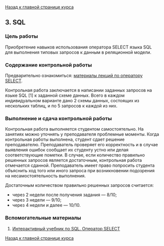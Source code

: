 [Назад к главной странице курса](https://github.com/db-course/syllabus)

## 3. SQL

### Цель работы

Приобретение навыков использования оператора SELECT языка SQL для выполнения типовых запросов к данным в реляционной модели.

### Содержание контрольной работы

Предварительно ознакомиться: [материалы лекций по оператору SELECT](https://guap.aksenov.in/db/lectures/doku.php?id=lectures:lecture4).

Контрольная работа заключается в написании заданных запросов на языке SQL [1] к заданной схеме данных. Всего в каждом индивидуальном варианте дано 2 схемы данных, состоящих из нескольких таблиц, и по 5 запросов к каждой из них.

### Выполнение и сдача контрольной работы

Контрольная работа выполняется студентом самостоятельно. На занятиях можно уточнять у преподавателя проблемные моменты. Когда контрольная работы выполнена, студент сдает решение преподавателю. Преподаватель проверяет его корректность и в случае выявления ошибок сообщает их студенту устно или делая соответствующие пометки. В случае, если количество правильно решенных запросов является достаточным, контрольная работа отмечается сданной. Преподаватель имеет право попросить студента объяснить ход того или иного запроса при возникновении подозрения на несамостоятельность выполнения.

Достаточным количеством правильно решенных запросов считается:
* через 2 недели после получения задания — 8/10;
* через 3 недели — 9/10;
* через 4 недели и далее — 10/10.

### Вспомогательные материалы

1. [Интерактивный учебник по SQL. Оператор SELECT](http://www.sql-tutorial.ru/ru/book_select_statement.html)

[Назад к главной странице курса](https://github.com/db-course/syllabus)
